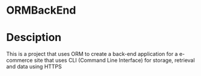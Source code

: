 # ORMBackEnd
# Desciption
This is a project that uses ORM to create a back-end application for a e-commerce site that
uses CLI (Command Line Interface) for storage, retrieval and data using HTTPS
